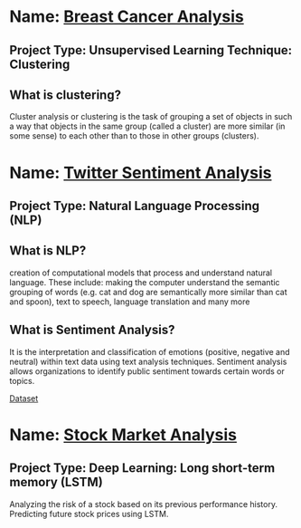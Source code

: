 # Name:  [Breast Cancer Analysis](OtherConcepts/BreastCancer.ipynb)

## Project Type: Unsupervised Learning Technique: Clustering

## What is clustering?
Cluster analysis or clustering is the task of grouping a set of objects
in such a way that objects in the same group (called a cluster) are more similar (in some sense)
to each other than to those in other groups (clusters).


# Name: [Twitter Sentiment Analysis](OtherConcepts/SentimentAnalysis.ipynb)

## Project Type: Natural Language Processing (NLP)

## What is NLP?
creation of computational models that process and understand natural language. These include: making the computer understand the semantic grouping of words (e.g. cat and dog are semantically more similar than cat and spoon), text to speech, language translation and many more

## What is Sentiment Analysis?
It is the interpretation and classification of emotions (positive, negative and neutral) within text data using text analysis techniques. Sentiment analysis allows organizations to identify public sentiment towards certain words or topics.

[Dataset](https://www.kaggle.com/code/stoicstatic/twitter-sentiment-analysis-for-beginners/data?select=training.1600000.processed.noemoticon.csv)

# Name: [Stock Market Analysis](OtherConcepts/StockMarketAnalysis.ipynb)

## Project Type: Deep Learning: Long short-term memory (LSTM)

Analyzing the risk of a stock based on its previous performance history. Predicting future stock prices using LSTM.